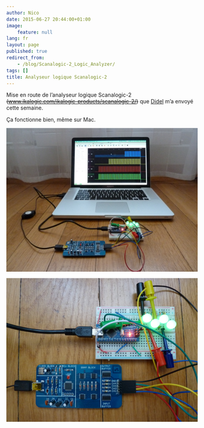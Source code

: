 ```yaml
---
author: Nico
date: 2015-06-27 20:44:00+01:00
image:
    feature: null
lang: fr
layout: page
published: true
redirect_from:
    - /blog/Scanalogic-2_Logic_Analyzer/
tags: []
title: Analyseur logique Scanalogic-2
---
```


Mise en route de l’analyseur logique Scanalogic-2 ~~(www.ikalogic.com/ikalogic-products/scanalogic-2/)~~ que [Didel](https://didel.ch/) m’a envoyé cette semaine.

Ça fonctionne bien, même sur Mac.

[![ouilogique.com – Scanalogic-2_Logic_Analyzer][img_1]][img_1]

[img_1]: ../../files/2015-06-27-Scanalogic-2_Logic_Analyzer/images/Scanalogic-2_Logic_Analyzer_001.jpg

[![ouilogique.com – Scanalogic-2_Logic_Analyzer][img_2]][img_2]

[img_2]: ../../files/2015-06-27-Scanalogic-2_Logic_Analyzer/images/Scanalogic-2_Logic_Analyzer_002.jpg
